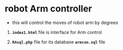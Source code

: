 # robot Arm controller


* this will control the moves of robot arm by degrees
1. **`index1.html`** file is interface for Arm control


2. **`RAsql.php`** file for its database **`armcon.sql`** file
